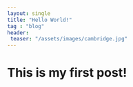 ```yaml
---
layout: single
title: "Hello World!"
tag : "blog"
header:
 teaser: "/assets/images/cambridge.jpg"
---
```



# This is my first post!
